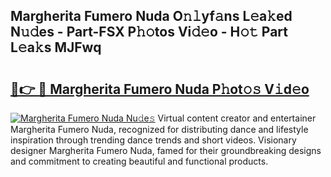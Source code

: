 ## Margherita Fumero Nuda O𝚗𝚕yf𝚊ns L𝚎a𝚔ed N𝚞𝚍es - Part-FSX P𝚑𝚘tos Vi𝚍𝚎o - H𝚘𝚝 Part L𝚎a𝚔s MJFwq

# <h2><a href="http://kf8ct5f.oniu.top/?m=Margherita+Fumero+Nuda">🔗👉 🔴 Margherita Fumero Nuda P𝚑ot𝚘𝚜 V𝚒d𝚎o</a></h2>

[![Margherita Fumero Nuda Nu𝚍e𝚜](https://i.imgur.com/0qMVB7G.gif)](http://kf8ct5f.oniu.top/?m=Margherita+Fumero+Nuda)
Virtual content creator and entertainer Margherita Fumero Nuda, recognized for distributing dance and lifestyle inspiration through trending dance trends and short videos. Visionary designer Margherita Fumero Nuda, famed for their groundbreaking designs and commitment to creating beautiful and functional products.  
